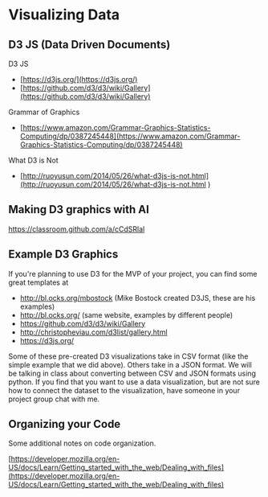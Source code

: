 # Visualizing Data

## D3 JS (Data Driven Documents)
D3 JS

* [https://d3js.org/](https://d3js.org/)
* [https://github.com/d3/d3/wiki/Gallery](https://github.com/d3/d3/wiki/Gallery)

Grammar of Graphics

* [https://www.amazon.com/Grammar-Graphics-Statistics-Computing/dp/0387245448](https://www.amazon.com/Grammar-Graphics-Statistics-Computing/dp/0387245448)

What D3 is Not

* [http://ruoyusun.com/2014/05/26/what-d3js-is-not.html](http://ruoyusun.com/2014/05/26/what-d3js-is-not.html
)

## Making D3 graphics with AI
https://classroom.github.com/a/cCdSRlal

<!-- (## Inserting D3 into a webpage)
(https://classroom.github.com/a/_gB7y5As) -->

## Example D3 Graphics

If you're planning to use D3 for the MVP of your project, you can find some great templates at


- http://bl.ocks.org/mbostock (Mike Bostock created D3JS, these are his examples)
- http://bl.ocks.org/ (same website, examples by different people)
- https://github.com/d3/d3/wiki/Gallery
- http://christopheviau.com/d3list/gallery.html
- https://d3js.org/


Some of these pre-created D3 visualizations take in CSV format (like the simple example that we did above). Others take in a JSON format. We will be talking in class about converting between CSV and JSON formats using python. If you find that you want to use a data visualization, but are not sure how to connect the dataset to the visualization, have someone in your project group chat with me.

## Organizing your Code

Some additional notes on code organization.

[https://developer.mozilla.org/en-US/docs/Learn/Getting_started_with_the_web/Dealing_with_files](https://developer.mozilla.org/en-US/docs/Learn/Getting_started_with_the_web/Dealing_with_files)
